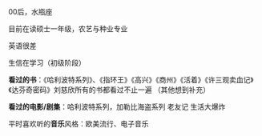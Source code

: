 00后，水瓶座

目前在读硕士一年级，农艺与种业专业

英语很差

生信在学习（初级阶段）

**看过的书**：《哈利波特系列》、《指环王》《高兴》《商州》《活着》《许三观卖血记》《达芬奇密码》刘慈欣所有的书都看过不止一遍 （其他想到补充）

**看过的电影/剧集**：哈利波特系列，加勒比海盗系列 老友记 生活大爆炸

平时喜欢听的**音乐**风格：欧美流行、电子音乐

